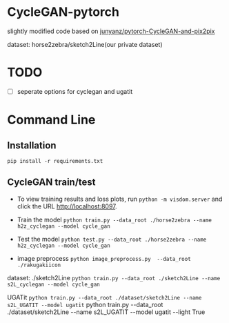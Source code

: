 # CycleGAN-pytorch
slightly modified code based on [junyanz/pytorch-CycleGAN-and-pix2pix](https://github.com/junyanz/pytorch-CycleGAN-and-pix2pix)

dataset: horse2zebra/sketch2Line(our private dataset)

# TODO
- [ ] seperate options for cyclegan and ugatit

# Command Line

## Installation
`pip install -r requirements.txt`

## CycleGAN train/test
* To view training results and loss plots, run `python -m visdom.server` and click the URL [http://localhost:8097](http://localhost:8097).
* Train the model
`python train.py --data_root ./horse2zebra --name h2z_cyclegan --model cycle_gan`
* Test the model
`python test.py --data_root ./horse2zebra --name h2z_cyclegan --model cycle_gan`

* image preprocess
`python image_preprocess.py  --data_root ./rakugakiicon`

dataset: ./sketch2Line
`python train.py --data_root ./sketch2Line --name s2L_cyclegan --model cycle_gan`

UGATit
`python train.py --data_root ./dataset/sketch2Line --name s2L_UGATIT --model ugatit`
python train.py --data_root ./dataset/sketch2Line --name s2L_UGATIT --model ugatit --light True






